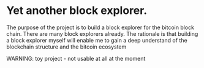 # Yet another block explorer.

The purpose of the project is to build a block explorer for the bitcoin block chain.
There are many block explorers already. The rationale is that building a block explorer myself will enable me to gain a deep understand of the blockchain structure and the bitcoin ecosystem

WARNING: toy project - not usable at all at the moment
